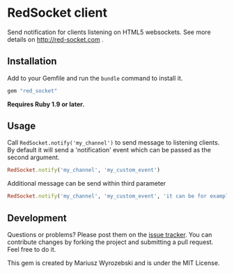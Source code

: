 # RedSocket client

Send notification for clients listening on HTML5 websockets. See more details on http://red-socket.com .

## Installation

Add to your Gemfile and run the `bundle` command to install it.

```ruby
gem "red_socket"
```

**Requires Ruby 1.9 or later.**


## Usage

Call `RedSocket.notify('my_channel')` to send message to listening clients. By default it will send a 'notification' event which can be passed as the second argument.

```ruby
RedSocket.notify('my_channel', 'my_custom_event')
```

Additional message can be send within third parameter

```ruby
RedSocket.notify('my_channel', 'my_custom_event', 'it can be for example a json message, so it can be parsed by the browser')
```

## Development

Questions or problems? Please post them on the [issue tracker](https://github.com/m4risu/red_socket/issues). You can contribute changes by forking the project and submitting a pull request. Feel free to do it.

This gem is created by Mariusz Wyrozebski and is under the MIT License.